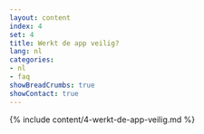 ```yaml
---
layout: content
index: 4
set: 4
title: Werkt de app veilig?
lang: nl
categories:
- nl
- faq
showBreadCrumbs: true
showContact: true
---
```

{% include content/4-werkt-de-app-veilig.md %}
